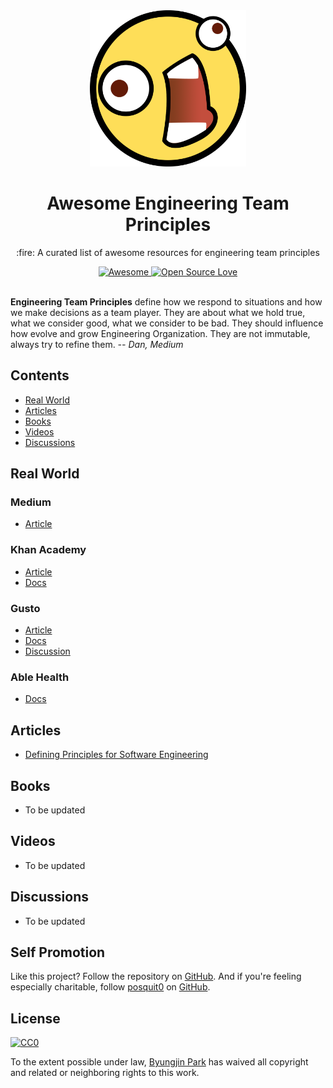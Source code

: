 <div align="center">
  <a href="https://github.com/posquit0/awesome-engineering-team-principles" title="Awesome Engineering Team Principles">
    <img width="250" src="media/awesome.png" alt="Awesome Engineering Team Principles">
  </a>
  <br />
  <h1>Awesome Engineering Team Principles</h1>
</div>

<p align="center">
  :fire: A curated list of awesome resources for engineering team principles
</p>

<div align="center">
  <a href="https://awesome.re">
		<img src="https://awesome.re/badge.svg" alt="Awesome">
	</a>
  <a href="https://github.com/ellerbrock/open-source-badge/">
    <img alt="Open Source Love" src="https://badges.frapsoft.com/os/v1/open-source.svg?v=103" />
  </a>
</div>

<br />

**Engineering Team Principles** define how we respond to situations and how we make decisions as a team player. They are about what we hold true, what we consider good, what we consider to be bad. They should influence how evolve and grow Engineering Organization. They are not immutable, always try to refine them. *-- Dan, Medium*



## Contents

* [Real World](#real-world)
* [Articles](#articles)
* [Books](#books)
* [Videos](#videos)
* [Discussions](#discussion)


## Real World

### Medium

- [Article](https://medium.engineering/engineering-values-7143c0db0bd6)

### Khan Academy

- [Article](http://engineering.khanacademy.org/posts/engineering-principles.htm)
- [Docs](https://docs.google.com/document/d/1PW4NYn9pYNam2EuGEsTN9pTgwTfFnT_R9OZLJJICWQU)

### Gusto

- [Article](https://engineering.gusto.com/our-engineering-values-and-principles/)
- [Docs](https://app.gusto.com/static/engineering-principles-and-values.pdf)
- [Discussion](https://news.ycombinator.com/item?id=9721767)

### Able Health

- [Docs](https://github.com/AbleHealth/team/blob/master/engineering/principles-and-practices.md)


## Articles

- [Defining Principles for Software Engineering](https://theplainprogrammer.com/defining-principles-for-software-engineering-e88c069a0446)


## Books

- To be updated


## Videos

- To be updated


## Discussions

- To be updated


## Self Promotion

Like this project? Follow the repository on [GitHub](https://github.com/posquit0/awesome-engineering-team-principles). And if you're feeling especially charitable, follow [posquit0](https://posquit0.com) on [GitHub](https://github.com/posquit0).


## License

[![CC0](http://mirrors.creativecommons.org/presskit/buttons/88x31/svg/cc-zero.svg)](https://creativecommons.org/publicdomain/zero/1.0/)

To the extent possible under law, [Byungjin Park](http://www.posquit0.com) has waived all copyright and related or neighboring rights to this work.
